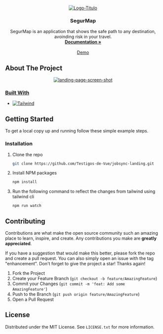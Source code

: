 <br />
<div align="center">

  <a href="https://github.com/IHC-202301-SafeLife/SegurMap-LandingPage"><img src="https://raw.githubusercontent.com/IHC-202301-SafeLife/SegurMap-LandingPage/developer/src/assets/logo-SegurMap.ico" alt="Logo-Titulo" border="0"></a>


  <h3 align="center">SegurMap</h3>
  <p align="center">
    SegurMap is an application that shows the safe path to any destination, avoinding risk in your travel.
    <br />
    <a href="https://docs.google.com/document/d/1Ug9fl_m_h6fdaLDkKYrIdxS1mnGQL4rc/edit?usp=sharing&ouid=101244057574658356881&rtpof=true&sd=true"><strong>Documentation »</strong></a>
    <br />
    <br />
    <a href="http://segurmap.netlify.app/">Demo</a>
  </p>
</div>

<!-- ABOUT THE PROJECT -->
## About The Project

<p align="center">
<a href="https://segurmap.netlify.app"><img src="https://i.ibb.co/n34Zggy/landing-page-screen-shot.png" alt="landing-page-screen-shot" >
 </p>


### Built With

* [![Tailwind][tailwind-shield]][tailwind-url]

<!-- GETTING STARTED -->
## Getting Started

To get a local copy up and running follow these simple example steps.

### Installation

1. Clone the repo
   ```sh
   git clone https://github.com/Testigos-de-Vue/jobsync-landing.git
   ```
2. Install NPM packages
   ```sh
   npm install
   ```
3. Run the following command to reflect the changes from tailwind using tailwind cli
   ```sh
   npm run watch
   ```

<!-- CONTRIBUTING -->
## Contributing

Contributions are what make the open source community such an amazing place to learn, inspire, and create. Any contributions you make are **greatly appreciated**.

If you have a suggestion that would make this better, please fork the repo and create a pull request. You can also simply open an issue with the tag "enhancement".
Don't forget to give the project a star! Thanks again!

1. Fork the Project
2. Create your Feature Branch (`git checkout -b feature/AmazingFeature`)
3. Commit your Changes (`git commit -m 'feat: Add some AmazingFeature'`)
4. Push to the Branch (`git push origin feature/AmazingFeature`)
5. Open a Pull Request

<!-- LICENSE -->
## License

Distributed under the MIT License. See `LICENSE.txt` for more information.

<!-- Badges and URLs -->
[tailwind-url]: https://tailwindcss.com/
[tailwind-shield]: https://img.shields.io/badge/Tailwind_CSS-38B2AC?style=for-the-badge&logo=tailwind-css&logoColor=white

